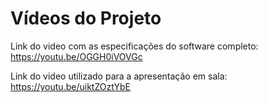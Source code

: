 # Vídeos do Projeto

 Link do video com as especificações do software completo: https://youtu.be/OGGH0iVOVGc

  Link do video utilizado para a apresentação em sala:  https://youtu.be/uiktZOztYbE


